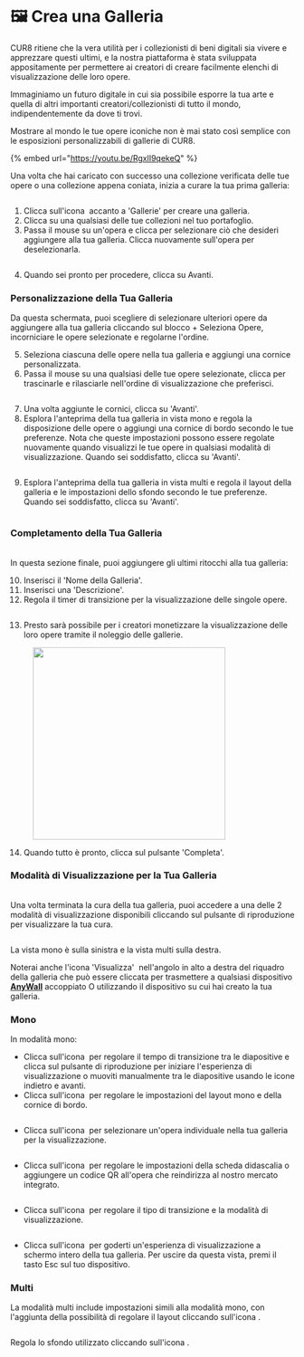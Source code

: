 # 🖼️ Crea una Galleria

CUR8 ritiene che la vera utilità per i collezionisti di beni digitali sia vivere e apprezzare questi ultimi, e la nostra piattaforma è stata sviluppata appositamente per permettere ai creatori di creare facilmente elenchi di visualizzazione delle loro opere.

Immaginiamo un futuro digitale in cui sia possibile esporre la tua arte e quella di altri importanti creatori/collezionisti di tutto il mondo, indipendentemente da dove ti trovi.

Mostrare al mondo le tue opere iconiche non è mai stato così semplice con le esposizioni personalizzabili di gallerie di CUR8.

{% embed url="https://youtu.be/RgxlI9qekeQ" %}

Una volta che hai caricato con successo una collezione verificata delle tue opere o una collezione appena coniata, inizia a curare la tua prima galleria:

<figure><img src="../../.gitbook/assets/Screenshot 2025-01-03 at 12.55.13.png" alt=""><figcaption></figcaption></figure>

1. Clicca sull'icona <img src="../../.gitbook/assets/Screenshot 2024-04-12 at 08.27.05.png" alt="" data-size="line"> accanto a 'Gallerie' per creare una galleria.
2. Clicca su una qualsiasi delle tue collezioni nel tuo portafoglio.
3. Passa il mouse su un'opera e clicca per selezionare ciò che desideri aggiungere alla tua galleria. Clicca nuovamente sull'opera per deselezionarla.

<figure><img src="../../.gitbook/assets/Screenshot 2025-01-03 at 13.02.58.png" alt=""><figcaption></figcaption></figure>

4. Quando sei pronto per procedere, clicca su Avanti.

### Personalizzazione della Tua Galleria

Da questa schermata, puoi scegliere di selezionare ulteriori opere da aggiungere alla tua galleria cliccando sul blocco + Seleziona Opere, incorniciare le opere selezionate e regolarne l'ordine.

5. Seleziona ciascuna delle opere nella tua galleria e aggiungi una cornice personalizzata.
6. Passa il mouse su una qualsiasi delle tue opere selezionate, clicca per trascinarle e rilasciarle nell'ordine di visualizzazione che preferisci.

<figure><img src="../../.gitbook/assets/Untitled design (1) (1).gif" alt=""><figcaption></figcaption></figure>

7. Una volta aggiunte le cornici, clicca su 'Avanti'.
8. Esplora l'anteprima della tua galleria in vista mono e regola la disposizione delle opere o aggiungi una cornice di bordo secondo le tue preferenze. Nota che queste impostazioni possono essere regolate nuovamente quando visualizzi le tue opere in qualsiasi modalità di visualizzazione. Quando sei soddisfatto, clicca su 'Avanti'.

<figure><img src="../../.gitbook/assets/Screenshot 2025-01-03 at 13.18.17.png" alt=""><figcaption></figcaption></figure>

9. Esplora l'anteprima della tua galleria in vista multi e regola il layout della galleria e le impostazioni dello sfondo secondo le tue preferenze. Quando sei soddisfatto, clicca su 'Avanti'.

<figure><img src="../../.gitbook/assets/Screenshot 2025-01-03 at 13.19.32.png" alt=""><figcaption></figcaption></figure>

### Completamento della Tua Galleria

\
In questa sezione finale, puoi aggiungere gli ultimi ritocchi alla tua galleria:

10. Inserisci il 'Nome della Galleria'.
11. Inserisci una 'Descrizione'.
12. Regola il timer di transizione per la visualizzazione delle singole opere.

<figure><img src="../../.gitbook/assets/Screenshot 2025-01-03 at 13.22.30.png" alt=""><figcaption></figcaption></figure>

13. Presto sarà possibile per i creatori monetizzare la visualizzazione delle loro opere tramite il noleggio delle gallerie.

<figure><img src="../../.gitbook/assets/Screenshot 2025-01-03 at 13.17.19.png" alt="" width="340"><figcaption></figcaption></figure>

14. Quando tutto è pronto, clicca sul pulsante 'Completa'.

### Modalità di Visualizzazione per la Tua Galleria

\
Una volta terminata la cura della tua galleria, puoi accedere a una delle 2 modalità di visualizzazione disponibili cliccando sul pulsante di riproduzione per visualizzare la tua cura.

<figure><img src="../../.gitbook/assets/Screenshot 2025-03-21 at 10.15.29.png" alt=""><figcaption></figcaption></figure>

La vista mono è sulla sinistra e la vista multi sulla destra.

Noterai anche l'icona 'Visualizza' <img src="../../.gitbook/assets/Screenshot 2025-01-03 at 12.03.25.png" alt="" data-size="line"> nell'angolo in alto a destra del riquadro della galleria che può essere cliccata per trasmettere a qualsiasi dispositivo [**AnyWall**](https://www.anywall.io) accoppiato O utilizzando il dispositivo su cui hai creato la tua galleria.

### Mono

In modalità mono:

* Clicca sull'icona <img src="../../.gitbook/assets/Screenshot 2024-04-12 at 10.21.08.png" alt="" data-size="line"> per regolare il tempo di transizione tra le diapositive e clicca sul pulsante di riproduzione per iniziare l'esperienza di visualizzazione o muoviti manualmente tra le diapositive usando le icone indietro e avanti.
* Clicca sull'icona <img src="../../.gitbook/assets/Screenshot 2024-04-12 at 10.18.36.png" alt="" data-size="line"> per regolare le impostazioni del layout mono e della cornice di bordo.

<figure><img src="../../.gitbook/assets/Screenshot 2024-07-10 at 15.32.43.png" alt=""><figcaption></figcaption></figure>

* Clicca sull'icona <img src="../../.gitbook/assets/Screenshot 2024-04-12 at 10.23.12.png" alt="" data-size="line"> per selezionare un'opera individuale nella tua galleria per la visualizzazione.

<figure><img src="../../.gitbook/assets/Screenshot 2024-07-10 at 15.33.41.png" alt=""><figcaption></figcaption></figure>

* Clicca sull'icona <img src="../../.gitbook/assets/Screenshot 2024-07-10 at 15.35.31.png" alt="" data-size="line"> per regolare le impostazioni della scheda didascalia o aggiungere un codice QR all'opera che reindirizza al nostro mercato integrato.

<figure><img src="../../.gitbook/assets/Screenshot 2024-07-10 at 15.36.04.png" alt=""><figcaption></figcaption></figure>

* Clicca sull'icona <img src="../../.gitbook/assets/Screenshot 2024-04-12 at 10.26.05.png" alt="" data-size="line"> per regolare il tipo di transizione e la modalità di visualizzazione.

<figure><img src="../../.gitbook/assets/Screenshot 2024-07-10 at 15.34.37.png" alt=""><figcaption></figcaption></figure>

* Clicca sull'icona <img src="../../.gitbook/assets/Screenshot 2024-04-12 at 11.22.57.png" alt="" data-size="line"> per goderti un'esperienza di visualizzazione a schermo intero della tua galleria. Per uscire da questa vista, premi il tasto Esc sul tuo dispositivo.

### Multi

La modalità multi include impostazioni simili alla modalità mono, con l'aggiunta della possibilità di regolare il layout cliccando sull'icona <img src="../../.gitbook/assets/Screenshot 2024-04-12 at 11.28.36.png" alt="" data-size="line">.

<figure><img src="../../.gitbook/assets/Screenshot 2024-07-11 at 15.55.14.png" alt=""><figcaption></figcaption></figure>

Regola lo sfondo utilizzato cliccando sull'icona <img src="../../.gitbook/assets/Screenshot 2024-04-12 at 11.29.15.png" alt="" data-size="line">.

<figure><img src="../../.gitbook/assets/Screenshot 2024-07-10 at 15.39.29.png" alt=""><figcaption></figcaption></figure>